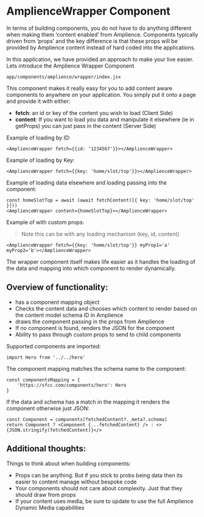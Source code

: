 # AmplienceWrapper Component

In terms of building components, you do not have to do anything different when making them ‘content enabled’ from Amplience. Components typically driven from ‘props’ and the key difference is that these props will be provided by Amplience content instead of hard coded into the applications.

In this application, we have provided an approach to make your live easier. Lets introduce the Amplience Wrapper Component

`app/components/amplience/wrapper/index.jsx`

This component makes it really easy for you to add content aware components to anywhere on your application. You simply put it onto a page and provide it with either:

* **fetch**: an id or key of the content you wish to load (Client Side)
* **content**: If you want to load you data and manipulate it elsewhere (ie in getProps) you can just pass in the content (Server Side)

Example of loading by ID:
```
<AmplienceWrapper fetch={{id: '1234567'}}></AmplienceWrapper>
```

Example of loading by Key:
```
<AmplienceWrapper fetch={{key: 'home/slot/top'}}></AmplienceWrapper>
```
Example of loading data elsewhere and loading passing into the component:

```
const homeSlotTop = await (await fetchContent([{ key: 'home/slot/top' }]))
<AmplienceWrapper content={homeSlotTop}></AmplienceWrapper>
```

Example of with custom props:
> Note this can be with any loading mechanism (key, id, content)
```
<AmplienceWrapper fetch={{key: 'home/slot/top'}} myProp1='a' myProp2='b'></AmplienceWrapper>
```

The wrapper component itself makes life easier as it handles the loading of the data and mapping into which component to render dynamically.

## Overview of functionality:

* has a component mapping object
* Checks the content data and chooses which content to render based on the content model schema ID in Amplience
* draws the component passing in the props from Amplience
* If no component is found, renders the JSON for the component
* Ability to pass through custom props to send to child components

Supported components are imported:

`import Hero from '../../hero'`

The component mapping matches the schema name to the component:

```
const componentsMapping = {
    'https://sfcc.com/components/hero': Hero
}
```

If the data and schema has a match in the mapping it renders the component otherwise just JSON:

```
const Component = components[fetchedContent?._meta?.schema]
return Component ? <Component {...fetchedContent} /> : <>{JSON.stringify(fetchedContent)}</>
```

## Additional thoughts:

Things to think about when building components:

* Props can be anything. But if you stick to probs being data then its easier to content manage without bespoke code
* Your components should not care about complexity. Just that they should draw from props
* If your content uses media, be sure to update to use the full Amplience Dynamic Media capabilities